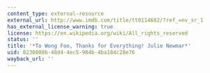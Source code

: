 ```yaml
---
content_type: external-resource
external_url: http://www.imdb.com/title/tt0114682/?ref_=nv_sr_1
has_external_license_warning: true
license: https://en.wikipedia.org/wiki/All_rights_reserved
status: ''
title: '*To Wong Foo, Thanks for Everything! Julie Newmar*'
uid: 8230800b-48d4-4ec5-984b-4ba184c28e76
wayback_url: ''
---
```

